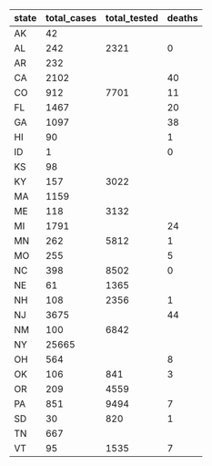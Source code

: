 state | total_cases | total_tested | deaths
--- | --- | --- | ---
AK | 42 |  | 
AL | 242 | 2321 | 0
AR | 232 |  | 
CA | 2102 |  | 40
CO | 912 | 7701 | 11
FL | 1467 |  | 20
GA | 1097 |  | 38
HI | 90 |  | 1
ID | 1 |  | 0
KS | 98 |  | 
KY | 157 | 3022 | 
MA | 1159 |  | 
ME | 118 | 3132 | 
MI | 1791 |  | 24
MN | 262 | 5812 | 1
MO | 255 |  | 5
NC | 398 | 8502 | 0
NE | 61 | 1365 | 
NH | 108 | 2356 | 1
NJ | 3675 |  | 44
NM | 100 | 6842 | 
NY | 25665 |  | 
OH | 564 |  | 8
OK | 106 | 841 | 3
OR | 209 | 4559 | 
PA | 851 | 9494 | 7
SD | 30 | 820 | 1
TN | 667 |  | 
VT | 95 | 1535 | 7

